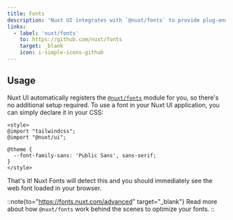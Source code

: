 ```yaml
---
title: Fonts
description: 'Nuxt UI integrates with `@nuxt/fonts` to provide plug-and-play font optimization.'
links:
  - label: 'nuxt/fonts'
    to: https://github.com/nuxt/fonts
    target: _blank
    icon: i-simple-icons-github
---
```


## Usage

Nuxt UI automatically registers the [`@nuxt/fonts`](https://github.com/nuxt/fonts) module for you, so there's no additional setup required. To use a font in your Nuxt UI application, you can simply declare it in your CSS:

```vue [app.vue]
<style>
@import "tailwindcss";
@import "@nuxt/ui";

@theme {
  --font-family-sans: 'Public Sans', sans-serif;
}
</style>
```

That's it! Nuxt Fonts will detect this and you should immediately see the web font loaded in your browser.

::note{to="https://fonts.nuxt.com/advanced" target="_blank"}
Read more about how `@nuxt/fonts` work behind the scenes to optimize your fonts.
::
